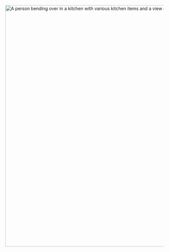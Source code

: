<html lang="en">
 <head>
  <meta charset="utf-8"/>
  <meta content="width=device-width, initial-scale=1.0" name="viewport"/>
  <title>
   Web Page
  </title>
  <script src="https://cdn.tailwindcss.com">
  </script>
 </head>
 <body class="bg-gray-200">
  <div class="flex justify-center items-center min-h-screen">
   <div class="relative w-full max-w-4xl bg-white shadow-lg rounded-lg overflow-hidden">
    <img alt="A person bending over in a kitchen with various kitchen items and a view of a garden outside" class="w-full h-auto" height="768" src="https://storage.googleapis.com/a1aa/image/sG7nx9DGK53osmlKS2daQAy57CJMn15IHU_J8_JRzv4.jpg" width="1024"/>
   </div>
  </div>
 </body>
</html>
